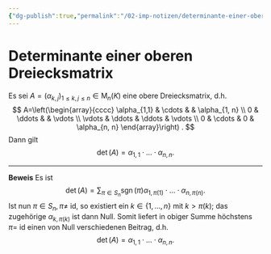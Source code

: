 ```yaml
---
{"dg-publish":true,"permalink":"/02-imp-notizen/determinante-einer-oberen-dreiecksmatrix/"}
---
```


# Determinante einer oberen Dreiecksmatrix
Es sei $A=\left(\alpha_{k, j}\right)_{1 \leq k, j \leq n} \in \mathrm{M}_n(K)$ eine obere Dreiecksmatrix, d.h.
$$
A=\left(\begin{array}{cccc}
\alpha_{1,1} & \cdots & & \alpha_{1, n} \\
0 & \ddots & & \vdots \\
\vdots & \ddots & \ddots & \vdots \\
0 & \cdots & 0 & \alpha_{n, n}
\end{array}\right) .
$$
Dann gilt
$$
\operatorname{det}(A)=\alpha_{1,1} \cdot \ldots \cdot \alpha_{n, n} .
$$
___
**Beweis**
Es ist
$$
\operatorname{det}(A)=\sum_{\pi \in S_n} \operatorname{sgn}(\pi) \alpha_{1, \pi(1)} \cdot \ldots \cdot \alpha_{n, \pi(n)} .
$$
Ist nun $\pi \in S_n, \pi \neq$ id, so existiert ein $k \in\{1, \ldots, n\}$ mit $k>\pi(k)$; das zugehörige $\alpha_{k, \pi(k)}$ ist dann Null. Somit liefert in obiger Summe höchstens $\pi=$ id einen von Null verschiedenen Beitrag, d.h.
$$
\operatorname{det}(A)=\alpha_{1,1} \cdot \ldots \cdot \alpha_{n, n} .
$$